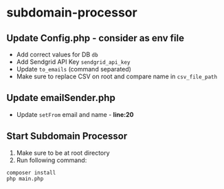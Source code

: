 # subdomain-processor

## Update Config.php - consider as env file

- Add correct values for DB `db`
- Add Sendgrid API Key `sendgrid_api_key`
- Update `to_emails` (command separated)
- Make sure to replace CSV on root and compare name in `csv_file_path`

## Update emailSender.php

- Update `setFrom` email and name - **line:20**

## Start Subdomain Processor
1. Make sure to be at root directory
2. Run following command:
```
composer install
php main.php
```